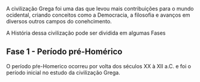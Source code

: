 
A civilização Grega foi uma das que levou mais contribuições para o mundo ocidental, criando conceitos como a Democracia, a filosofia e avanços em diversos outros campos do conehcimento.

A História dessa civilização pode ser dividida em algumas Fases

## Fase 1 - Período pré-Homérico

O período pŕe-Homerico ocorreu por volta dos séculos XX à XII a.C. e foi o período inicial no estudo da civilização Grega.

